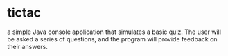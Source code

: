 # tictac
a simple Java console application that simulates a basic quiz. The user will be asked a series of questions, and the program will provide feedback on their answers.


